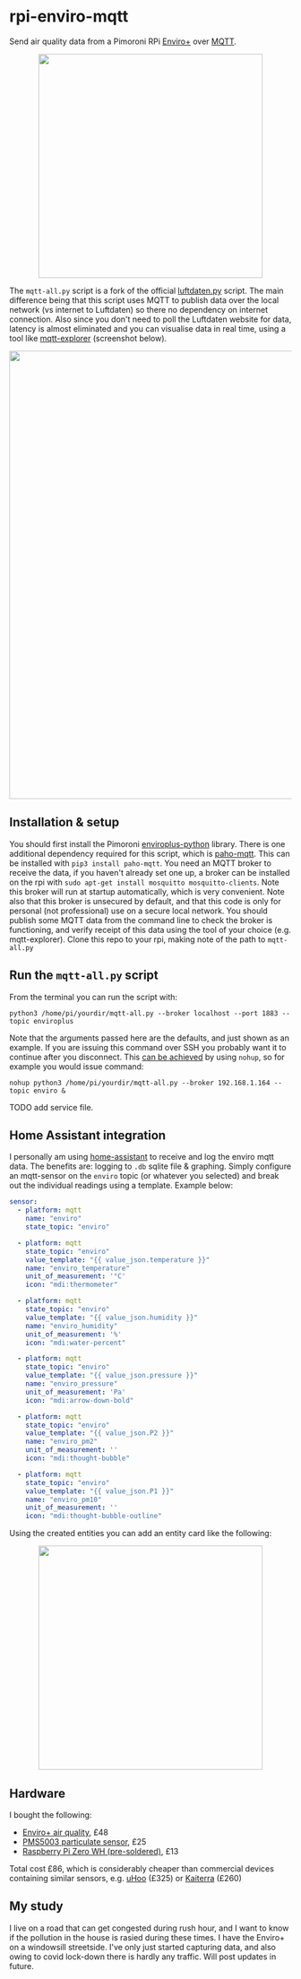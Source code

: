 # rpi-enviro-mqtt
Send air quality data from a Pimoroni RPi [Enviro+](https://shop.pimoroni.com/products/enviro) over [MQTT](http://mqtt.org/).

<p align="center">
<img src="https://github.com/robmarkcole/rpi-enviro-mqtt/blob/master/assets/rpi_enviro.jpg" width="400">
</p>

The `mqtt-all.py` script is a fork of the official [luftdaten.py](https://github.com/pimoroni/enviroplus-python/blob/master/examples/luftdaten.py) script. The main difference being that this script uses MQTT to publish data over the local network (vs internet to Luftdaten) so there no dependency on internet connection. Also since you don't need to poll the Luftdaten website for data, latency is almost eliminated and you can visualise data in real time, using a tool like [mqtt-explorer](https://mqtt-explorer.com/) (screenshot below).

<p align="center">
<img src="https://github.com/robmarkcole/rpi-enviro-mqtt/blob/master/assets/mqtt-explorer-usage.png" width="800">
</p>

## Installation & setup
You should first install the Pimoroni [enviroplus-python](https://github.com/pimoroni/enviroplus-python) library. There is one additional dependency required for this script, which is [paho-mqtt](http://www.eclipse.org/paho/). This can be installed with `pip3 install paho-mqtt`. You need an MQTT broker to receive the data, if you haven't already set one up, a broker can be installed on the rpi with `sudo apt-get install mosquitto mosquitto-clients`. Note this broker will run at startup automatically, which is very convenient. Note also that this broker is unsecured by default, and that this code is only for personal (not professional) use on a secure local network. You should publish some MQTT data from the command line to check the broker is functioning, and verify receipt of this data using the tool of your choice (e.g. mqtt-explorer). Clone this repo to your rpi, making note of the path to `mqtt-all.py` 

## Run the `mqtt-all.py` script
From the terminal you can run the script with:
```
python3 /home/pi/yourdir/mqtt-all.py --broker localhost --port 1883 --topic enviroplus
```

Note that the arguments passed here are the defaults, and just shown as an example. If you are issuing this command over SSH you probably want it to continue after you disconnect. This [can be achieved](https://raspberrypi.stackexchange.com/questions/29348/keep-process-running-after-close-session) by using `nohup`, so for example you would issue command:
```
nohup python3 /home/pi/yourdir/mqtt-all.py --broker 192.168.1.164 --topic enviro &
```

TODO add service file.

## Home Assistant integration
I personally am using [home-assistant](https://www.home-assistant.io/) to receive and log the enviro mqtt data. The benefits are: logging to `.db` sqlite file & graphing. Simply configure an mqtt-sensor on the `enviro` topic (or whatever you selected) and break out the individual readings using a template. Example below:

```yaml
sensor:
  - platform: mqtt
    name: "enviro"
    state_topic: "enviro"

  - platform: mqtt
    state_topic: "enviro"
    value_template: "{{ value_json.temperature }}"
    name: "enviro_temperature"
    unit_of_measurement: '°C'
    icon: "mdi:thermometer"

  - platform: mqtt
    state_topic: "enviro"
    value_template: "{{ value_json.humidity }}"
    name: "enviro_humidity"
    unit_of_measurement: '%'
    icon: "mdi:water-percent"

  - platform: mqtt
    state_topic: "enviro"
    value_template: "{{ value_json.pressure }}"
    name: "enviro_pressure"
    unit_of_measurement: 'Pa'
    icon: "mdi:arrow-down-bold"

  - platform: mqtt
    state_topic: "enviro"
    value_template: "{{ value_json.P2 }}"
    name: "enviro_pm2"
    unit_of_measurement: ''
    icon: "mdi:thought-bubble"

  - platform: mqtt
    state_topic: "enviro"
    value_template: "{{ value_json.P1 }}"
    name: "enviro_pm10"
    unit_of_measurement: ''
    icon: "mdi:thought-bubble-outline"
```

Using the created entities you can add an entity card like the following:

<p align="center">
<img src="https://github.com/robmarkcole/rpi-enviro-mqtt/blob/master/assets/ha_card.png" width="400">
</p>

## Hardware
I bought the following:

* [Enviro+ air quality](https://shop.pimoroni.com/products/enviro?variant=31155658457171), £48
* [PMS5003 particulate sensor](https://shop.pimoroni.com/products/pms5003-particulate-matter-sensor-with-cable), £25
* [Raspberry Pi Zero WH (pre-soldered)](https://shop.pimoroni.com/products/raspberry-pi-zero-wh-with-pre-soldered-header), £13

Total cost £86, which is considerably cheaper than commercial devices containing similar sensors, e.g. [uHoo](https://www.amazon.co.uk/uHoo-Indoor-Air-Quality-Sensor/dp/B076PV9X99/ref=sr_1_1?dchild=1&keywords=uhoo&qid=1591168294&sr=8-1) (£325) or [Kaiterra](https://www.amazon.co.uk/Kaiterra-Measures-Chemicals%EF%BC%8C-Temperature-Compatible-Whilte-Gold/dp/B077JWYJTV/ref=sr_1_13?dchild=1&keywords=awair&qid=1591168329&sr=8-13) (£260)

## My study
I live on a road that can get congested during rush hour, and I want to know if the pollution in the house is rasied during these times. I have the Enviro+ on a windowsill streetside. I've only just started capturing data, and also owing to covid lock-down there is hardly any traffic. Will post updates in future. 